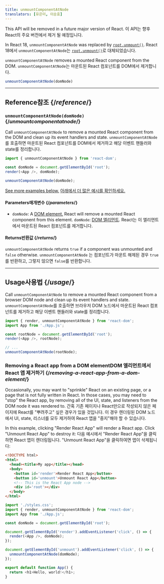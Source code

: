 ```yaml
---
title: unmountComponentAtNode
translators: [유은미, 이승효]
---
```


<Deprecated>

This API will be removed in a future major version of React.
<Trans>이 API는 향후 React의 주요 버전에서 제거 될 예정입니다.</Trans>

In React 18, `unmountComponentAtNode` was replaced by [`root.unmount()`](/reference/react-dom/client/createRoot#root-unmount).
<Trans>React 18에서 `unmountComponentAtNode`는 [`root.unmount()`](/reference/react-dom/client/createRoot#root-unmount)로 대체되었습니다.</Trans>

</Deprecated>

<Intro>

`unmountComponentAtNode` removes a mounted React component from the DOM.
<Trans>`unmountComponentAtNode`는 마운트된 React 컴포넌트를 DOM에서 제거합니다.</Trans>

```js
unmountComponentAtNode(domNode)
```

</Intro>

<InlineToc />

---

## Reference<Trans>참조</Trans> {/*reference*/}

### `unmountComponentAtNode(domNode)` {/*unmountcomponentatnode*/}

Call `unmountComponentAtNode` to remove a mounted React component from the DOM and clean up its event handlers and state.
<Trans>`unmountComponentAtNode`를 호출하면 마운트된 React 컴포넌트를 DOM에서 제거하고 해당 이벤트 핸들러와 state를 정리합니다.</Trans>

```js
import { unmountComponentAtNode } from 'react-dom';

const domNode = document.getElementById('root');
render(<App />, domNode);

unmountComponentAtNode(domNode);
```

[See more examples below.](#usage)
<Trans>[아래에서 더 많은 예시를 확인하세요.](#usage)</Trans>

#### Parameters<Trans>매개변수</Trans> {/*parameters*/}

* `domNode`: A [DOM element.](https://developer.mozilla.org/en-US/docs/Web/API/Element) React will remove a mounted React component from this element.
<Trans outdent>`domNode`: [DOM 엘리먼트](https://developer.mozilla.org/ko/docs/Web/API/Element). React는 이 엘리먼트에서 마운트된 React 컴포넌트를 제거합니다.</Trans>

#### Returns<Trans>반환값</Trans> {/*returns*/}

`unmountComponentAtNode` returns `true` if a component was unmounted and `false` otherwise.
<Trans>`unmountComponentAtNode` 는 컴포넌트가 마운트 해제된 경우 `true`를 반환하고, 그렇지 않으면 `false`를 반환합니다.</Trans>

---

## Usage<Trans>사용법</Trans> {/*usage*/}

Call `unmountComponentAtNode` to remove a <CodeStep step={1}>mounted React component</CodeStep> from a <CodeStep step={2}>browser DOM node</CodeStep> and clean up its event handlers and state.
<Trans>`unmountComponentAtNode`를 호출하면 <CodeStep step={2}>브라우저 DOM 노드</CodeStep>에서 <CodeStep step={1}>마운트된 React 컴포넌트</CodeStep>를 제거하고 해당 이벤트 핸들러와 state를 정리합니다.</Trans>

```js [[1, 5, "<App />"], [2, 5, "rootNode"], [2, 8, "rootNode"]]
import { render, unmountComponentAtNode } from 'react-dom';
import App from './App.js';

const rootNode = document.getElementById('root');
render(<App />, rootNode);

// ...
unmountComponentAtNode(rootNode);
```

### Removing a React app from a DOM element<Trans>DOM 엘리먼트에서 React 앱 제거하기</Trans> {/*removing-a-react-app-from-a-dom-element*/}

Occasionally, you may want to "sprinkle" React on an existing page, or a page that is not fully written in React. In those cases, you may need to "stop" the React app, by removing all of the UI, state, and listeners from the DOM node it was rendered to.
<Trans>간혹 기존 페이지나 React만으로 작성되지 않은 페이지에 React를 "뿌려주고" 싶은 경우가 있을 것입니다. 이 경우 렌더링된 DOM 노드에서 UI, state, 리스너를 모두 제거하여 React 앱을 "중지"해야 할 수 있습니다.</Trans>

In this example, clicking "Render React App" will render a React app. Click "Unmount React App" to destroy it:
<Trans>다음 예시에서 "Render React App"을 클릭하면 React 앱이 렌더링됩니다. "Unmount React App"을 클릭하여면 앱이 삭제됩니다:</Trans>

<Sandpack>

```html index.html
<!DOCTYPE html>
<html>
  <head><title>My app</title></head>
  <body>
    <button id='render'>Render React App</button>
    <button id='unmount'>Unmount React App</button>
    <!-- This is the React App node -->
    <div id='root'></div>
  </body>
</html>
```

```js src/index.js active
import './styles.css';
import { render, unmountComponentAtNode } from 'react-dom';
import App from './App.js';

const domNode = document.getElementById('root');

document.getElementById('render').addEventListener('click', () => {
  render(<App />, domNode);
});

document.getElementById('unmount').addEventListener('click', () => {
  unmountComponentAtNode(domNode);
});
```

```js src/App.js
export default function App() {
  return <h1>Hello, world!</h1>;
}
```

</Sandpack>
